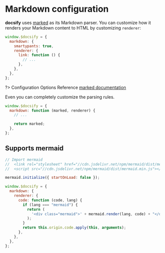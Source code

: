 # Markdown configuration

**docsify** uses [marked](https://github.com/markedjs/marked) as its Markdown parser. You can customize how it renders your Markdown content to HTML by customizing `renderer`:

```js
window.$docsify = {
  markdown: {
    smartypants: true,
    renderer: {
      link: function () {
        // ...
      },
    },
  },
};
```

?> Configuration Options Reference [marked documentation](https://marked.js.org/#/USING_ADVANCED.md)

Even you can completely customize the parsing rules.

```js
window.$docsify = {
  markdown: function (marked, renderer) {
    // ...

    return marked;
  },
};
```

## Supports mermaid

```js
// Import mermaid
//  <link rel="stylesheet" href="//cdn.jsdelivr.net/npm/mermaid/dist/mermaid.min.css">
//  <script src="//cdn.jsdelivr.net/npm/mermaid/dist/mermaid.min.js"></script>

mermaid.initialize({ startOnLoad: false });

window.$docsify = {
  markdown: {
    renderer: {
      code: function (code, lang) {
        if (lang === "mermaid") {
          return (
            '<div class="mermaid">' + mermaid.render(lang, code) + "</div>"
          );
        }
        return this.origin.code.apply(this, arguments);
      },
    },
  },
};
```

